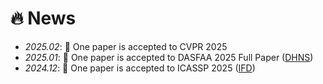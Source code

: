 # 🔥 News
- *2025.02*: 🎉 One paper is accepted to CVPR 2025
- *2025.01*: 🎉 One paper is accepted to DASFAA 2025 Full Paper ([DHNS](https://arxiv.org/abs/2501.15393))
- *2024.12*: 🎉 One paper is accepted to ICASSP 2025 ([IFD](https://arxiv.org/abs/2501.05851))
